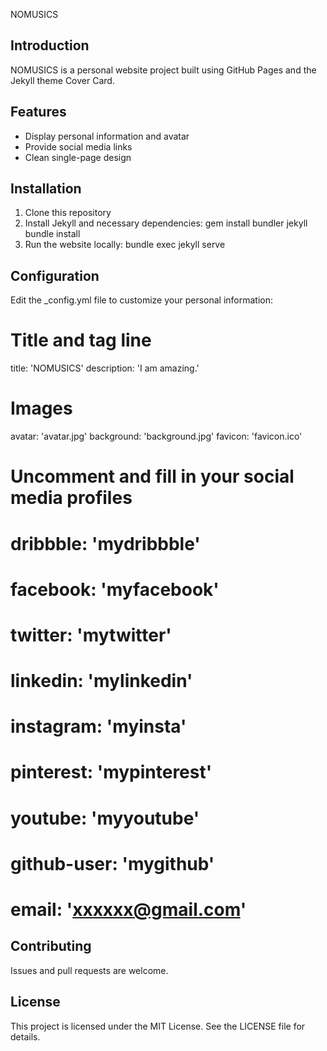 NOMUSICS

Introduction
------------

NOMUSICS is a personal website project built using GitHub Pages and the Jekyll theme Cover Card.

Features
--------

- Display personal information and avatar
- Provide social media links
- Clean single-page design

Installation
------------

1. Clone this repository
2. Install Jekyll and necessary dependencies:
   gem install bundler jekyll
   bundle install
3. Run the website locally:
   bundle exec jekyll serve

Configuration
-------------

Edit the _config.yml file to customize your personal information:

# Title and tag line

title: 'NOMUSICS'
description: 'I am amazing.'

# Images

avatar: 'avatar.jpg'
background: 'background.jpg'
favicon: 'favicon.ico'

# Uncomment and fill in your social media profiles

# dribbble: 'mydribbble'

# facebook: 'myfacebook'

# twitter: 'mytwitter'

# linkedin: 'mylinkedin'

# instagram: 'myinsta'

# pinterest: 'mypinterest'

# youtube: 'myyoutube'

# github-user: 'mygithub'

# email: 'xxxxxx@gmail.com'

Contributing
------------

Issues and pull requests are welcome.

License
-------

This project is licensed under the MIT License. See the LICENSE file for details.
